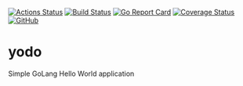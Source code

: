 [![Actions Status](https://github.com/raelga/hello-http/workflows/Build/badge.svg)](https://github.com/raelga/hello-http/actions)
[![Build Status](https://travis-ci.org/raelga/hello-http.svg?branch=master)](https://travis-ci.org/raelga/hello-http)
[![Go Report Card](https://goreportcard.com/badge/github.com/raelga/hello-http)](https://goreportcard.com/report/github.com/raelga/hello-http)
[![Coverage Status](https://coveralls.io/repos/github/raelga/hello-http/badge.svg?branch=master)](https://coveralls.io/github/raelga/hello-http?branch=master)
[![GitHub](https://img.shields.io/github/license/raelga/hello-http)](https://github.com/raelga/hello-http/blob/master/LICENSE)

# yodo

Simple GoLang Hello World application